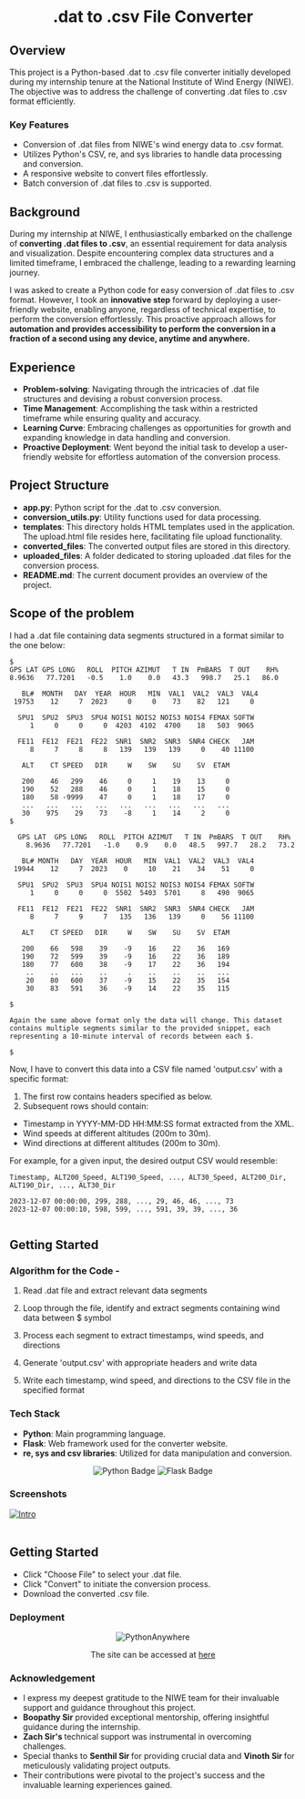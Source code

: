 <h1 align=center>.dat to .csv File Converter</h1>

## Overview

This project is a Python-based .dat to .csv file converter initially developed during my internship tenure at the National Institute of Wind Energy (NIWE). The objective was to address the challenge of converting .dat files to .csv format efficiently.

### Key Features

- Conversion of .dat files from NIWE's wind energy data to .csv format.
- Utilizes Python's CSV, re, and sys libraries to handle data processing and conversion.
- A responsive website to convert files effortlessly.
- Batch conversion of .dat files to .csv is supported.

## Background

During my internship at NIWE, I enthusiastically embarked on the challenge of **converting .dat files to .csv**, an essential requirement for data analysis and visualization. Despite encountering complex data structures and a limited timeframe, I embraced the challenge, leading to a rewarding learning journey.

I was asked to create a Python code for easy conversion of .dat files to .csv format. However, I took an **innovative step** forward by deploying a user-friendly website, enabling anyone, regardless of technical expertise, to perform the conversion effortlessly. This proactive approach allows for **automation and provides accessibility to perform the conversion in a fraction of a second using any device, anytime and anywhere.**

## Experience

- **Problem-solving**: Navigating through the intricacies of .dat file structures and devising a robust conversion process.
- **Time Management**: Accomplishing the task within a restricted timeframe while ensuring quality and accuracy.
- **Learning Curve**: Embracing challenges as opportunities for growth and expanding knowledge in data handling and conversion.
- **Proactive Deployment**: Went beyond the initial task to develop a user-friendly website for effortless automation of the conversion process.

## Project Structure

- **app.py**: Python script for the .dat to .csv conversion.
- **conversion_utils.py**: Utility functions used for data processing.
- **templates**: This directory holds HTML templates used in the application. The upload.html file resides here, facilitating file upload functionality.
- **converted_files**: The converted output files are stored in this directory.
- **uploaded_files**:  A folder dedicated to storing uploaded .dat files for the conversion process.
- **README.md**: The current document provides an overview of the project.

## Scope of the problem

I had a .dat file containing data segments structured in a format similar to the one below:

```
$
GPS LAT GPS LONG   ROLL  PITCH AZIMUT   T IN  PmBARS  T OUT    RH%
8.9636   77.7201   -0.5    1.0    0.0   43.3   998.7   25.1   86.0                    

   BL#  MONTH   DAY  YEAR  HOUR   MIN  VAL1  VAL2  VAL3  VAL4
 19753    12     7  2023     0     0    73    82   121     0

  SPU1  SPU2  SPU3  SPU4 NOIS1 NOIS2 NOIS3 NOIS4 FEMAX SOFTW
     1     0     0     0  4203  4102  4700    18   503  9065

  FE11  FE12  FE21  FE22  SNR1  SNR2  SNR3  SNR4 CHECK   JAM
     8     7     8     8   139   139   139     0    40 11100

   ALT    CT SPEED   DIR     W    SW    SU    SV  ETAM

   200    46   299    46     0     1    19    13     0
   190    52   288    46     0     1    18    15     0
   180    58 -9999    47     0     1    18    17     0
   ...   ...   ...   ...   ...   ...   ...   ...   ...
   30    975    29    73    -8     1    14     2     0 
$

  GPS LAT  GPS LONG   ROLL  PITCH AZIMUT   T IN  PmBARS  T OUT    RH%
    8.9636   77.7201   -1.0    0.9    0.0   48.5   997.7   28.2   73.2                    

   BL# MONTH   DAY  YEAR  HOUR   MIN  VAL1  VAL2  VAL3  VAL4
 19944    12     7  2023    0     10    21    34    51     0

  SPU1  SPU2  SPU3  SPU4 NOIS1 NOIS2 NOIS3 NOIS4 FEMAX SOFTW
     1     0     0     0  5502  5403  5701     8   490  9065

  FE11  FE12  FE21  FE22  SNR1  SNR2  SNR3  SNR4 CHECK   JAM
     8     7     9     7   135   136   139     0    56 11100

   ALT    CT SPEED   DIR     W    SW    SU    SV  ETAM

   200    66   598    39    -9    16    22    36   169
   190    72   599    39    -9    16    22    36   189
   180    77   600    38    -9    17    22    36   194
    ..    ..   ...    ..     .    ..    ..    ..   ...
    20    80   600    37    -9    15    22    35   154
    30    83   591    36    -9    14    22    35   115

$

Again the same above format only the data will change. This dataset contains multiple segments similar to the provided snippet, each representing a 10-minute interval of records between each $.

$
```

Now, I have to convert this data into a CSV file named 'output.csv' with a specific format:

1. The first row contains headers specified as below.
2. Subsequent rows should contain:

- Timestamp in YYYY-MM-DD HH:MM:SS format extracted from the XML.
- Wind speeds at different altitudes (200m to 30m).
- Wind directions at different altitudes (200m to 30m).

For example, for a given input, the desired output CSV would resemble:

```
Timestamp, ALT200_Speed, ALT190_Speed, ..., ALT30_Speed, ALT200_Dir, ALT190_Dir, ..., ALT30_Dir

2023-12-07 00:00:00, 299, 288, ..., 29, 46, 46, ..., 73
2023-12-07 00:00:10, 598, 599, ..., 591, 39, 39, ..., 36


```

## Getting Started

### Algorithm for the Code -

1. Read .dat file and extract relevant data segments

2. Loop through the file, identify and extract segments containing wind data between $ symbol

3. Process each segment to extract timestamps, wind speeds, and directions

4. Generate 'output.csv' with appropriate headers and write data

5. Write each timestamp, wind speed, and directions to the CSV file in the specified format

### Tech Stack

- **Python**: Main programming language.
- **Flask**: Web framework used for the converter website.
- **re, sys and csv libraries**: Utilized for data manipulation and conversion.

<div align="center">
    <img src="https://img.shields.io/badge/python-3670A0?style=for-the-badge&logo=python&logoColor=ffdd54" alt="Python Badge">
    <img src="https://img.shields.io/badge/flask-%23000.svg?style=for-the-badge&logo=flask&logoColor=white" alt="Flask Badge">
</div>

### Screenshots

<a href="https://postimg.cc/t7tf1DZG" target="_blank"><img src="https://i.postimg.cc/FF2QBBhz/Intro.jpg" alt="Intro"/></a><br/><br/>

## Getting Started
- Click "Choose File" to select your .dat file.
- Click "Convert" to initiate the conversion process.
- Download the converted .csv file.

### Deployment

<div align="center">
   <img src="https://img.shields.io/badge/pythonanywhere-%232F9FD7.svg?style=for-the-badge&logo=pythonanywhere&logoColor=151515" alt="PythonAnywhere">
   <p>The site can be accessed at <a href="https://saravanakumar.pythonanywhere.com">here</a></p>
</div>



### Acknowledgement

<ul>
<li>I express my deepest gratitude to the NIWE team for their invaluable support and guidance throughout this project.</li>
<li> <b>Boopathy Sir</b> provided exceptional mentorship, offering insightful guidance during the internship.</li>
<li> <b> Zach Sir's  </b>technical support was instrumental in overcoming challenges. </li>
<li>Special thanks to <b> Senthil Sir  </b> for providing crucial data and  <b>Vinoth Sir </b> for meticulously validating project outputs.</li> 
<li>Their contributions were pivotal to the project's success and the invaluable learning experiences gained.</li>
</ul>
